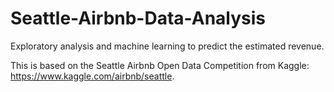 # Seattle-Airbnb-Data-Analysis
Exploratory analysis and machine learning to predict the estimated revenue.

This is based on the Seattle Airbnb Open Data Competition from Kaggle: https://www.kaggle.com/airbnb/seattle.

